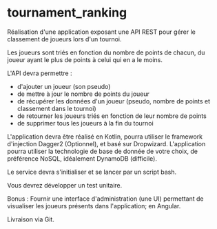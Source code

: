 # tournament_ranking

Réalisation d'une application exposant une API REST pour gérer le classement de joueurs lors d'un tournoi.

Les joueurs sont triés en fonction du nombre de points de chacun, du joueur ayant le plus de points à celui qui en a le moins.

L'API devra permettre :
* d'ajouter un joueur (son pseudo)
* de mettre à jour le nombre de points du joueur
* de récupérer les données d'un joueur (pseudo, nombre de points et classement dans le tournoi)
* de retourner les joueurs triés en fonction de leur nombre de points
* de supprimer tous les joueurs à la fin du tournoi

L'application devra être réalisé en Kotlin, pourra utiliser le framework d'injection Dagger2 (Optionnel), et basé sur Dropwizard.
L'application pourra utiliser la technologie de base de donnée de votre choix, de préférence NoSQL, idéalement DynamoDB (difficile).

Le service devra s'initialiser et se lancer par un script bash.

Vous devrez développer un test unitaire.

Bonus :
Fournir une interface d'administration (une UI) permettant de visualiser les joueurs présents dans l'application; en Angular.

Livraison via Git.